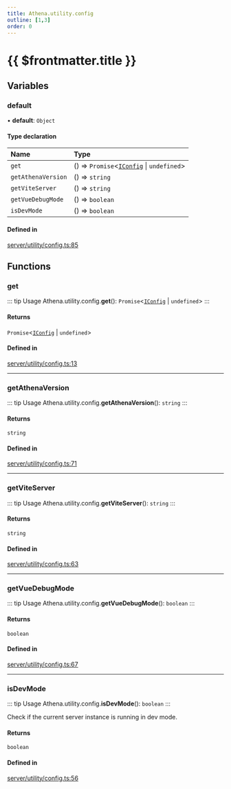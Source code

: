 ```yaml
---
title: Athena.utility.config
outline: [1,3]
order: 0
---
```


# {{ $frontmatter.title }}


## Variables

### default

• **default**: `Object`

#### Type declaration

| Name | Type |
| :------ | :------ |
| `get` | () => `Promise`<[`IConfig`](../interfaces/server_interface_iConfig_IConfig.md) \| `undefined`\> |
| `getAthenaVersion` | () => `string` |
| `getViteServer` | () => `string` |
| `getVueDebugMode` | () => `boolean` |
| `isDevMode` | () => `boolean` |

#### Defined in

[server/utility/config.ts:85](https://github.com/Stuyk/altv-athena/blob/b149a44/src/core/server/utility/config.ts#L85)

## Functions

### get

::: tip Usage
Athena.utility.config.**get**(): `Promise`<[`IConfig`](../interfaces/server_interface_iConfig_IConfig.md) \| `undefined`\>
:::

#### Returns

`Promise`<[`IConfig`](../interfaces/server_interface_iConfig_IConfig.md) \| `undefined`\>

#### Defined in

[server/utility/config.ts:13](https://github.com/Stuyk/altv-athena/blob/b149a44/src/core/server/utility/config.ts#L13)

___

### getAthenaVersion

::: tip Usage
Athena.utility.config.**getAthenaVersion**(): `string`
:::

#### Returns

`string`

#### Defined in

[server/utility/config.ts:71](https://github.com/Stuyk/altv-athena/blob/b149a44/src/core/server/utility/config.ts#L71)

___

### getViteServer

::: tip Usage
Athena.utility.config.**getViteServer**(): `string`
:::

#### Returns

`string`

#### Defined in

[server/utility/config.ts:63](https://github.com/Stuyk/altv-athena/blob/b149a44/src/core/server/utility/config.ts#L63)

___

### getVueDebugMode

::: tip Usage
Athena.utility.config.**getVueDebugMode**(): `boolean`
:::

#### Returns

`boolean`

#### Defined in

[server/utility/config.ts:67](https://github.com/Stuyk/altv-athena/blob/b149a44/src/core/server/utility/config.ts#L67)

___

### isDevMode

::: tip Usage
Athena.utility.config.**isDevMode**(): `boolean`
:::

Check if the current server instance is running in dev mode.

#### Returns

`boolean`

#### Defined in

[server/utility/config.ts:56](https://github.com/Stuyk/altv-athena/blob/b149a44/src/core/server/utility/config.ts#L56)

